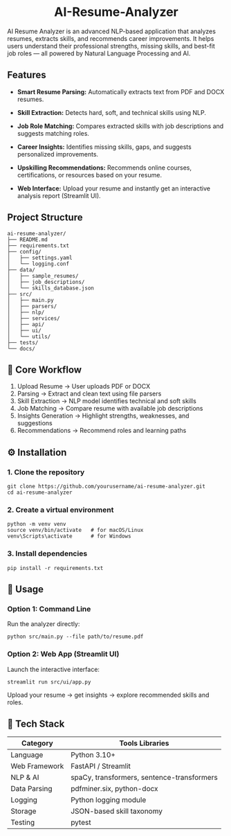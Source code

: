 <h1 align="center">AI-Resume-Analyzer</h1>

AI Resume Analyzer is an advanced NLP-based application that analyzes resumes, extracts skills, and recommends career improvements. It helps users understand their professional strengths, missing skills, and best-fit job roles — all powered by Natural Language Processing and AI.

## Features

 - **Smart Resume Parsing:**
  Automatically extracts text from PDF and DOCX resumes.

 - **Skill Extraction:**
  Detects hard, soft, and technical skills using NLP.

 - **Job Role Matching:**
  Compares extracted skills with job descriptions and suggests matching roles.

 - **Career Insights:**
  Identifies missing skills, gaps, and suggests personalized improvements.

 - **Upskilling Recommendations:**
  Recommends online courses, certifications, or resources based on your resume.

 - **Web Interface:**
  Upload your resume and instantly get an interactive analysis report (Streamlit UI).


## Project Structure

    ai-resume-analyzer/
    ├── README.md
    ├── requirements.txt
    ├── config/
    │   ├── settings.yaml
    │   └── logging.conf
    ├── data/
    │   ├── sample_resumes/
    │   ├── job_descriptions/
    │   └── skills_database.json
    ├── src/
    │   ├── main.py
    │   ├── parsers/
    │   ├── nlp/
    │   ├── services/
    │   ├── api/
    │   ├── ui/
    │   └── utils/
    ├── tests/
    └── docs/



## 🧠 Core Workflow

 1. Upload Resume → User uploads PDF or DOCX
 2. Parsing → Extract and clean text using file parsers
 3. Skill Extraction → NLP model identifies technical and soft skills
 4. Job Matching → Compare resume with available job descriptions
 5. Insights Generation → Highlight strengths, weaknesses, and suggestions
 6. Recommendations → Recommend roles and learning paths


## ⚙️ Installation
### 1. Clone the repository
```
git clone https://github.com/yourusername/ai-resume-analyzer.git
cd ai-resume-analyzer
```
### 2. Create a virtual environment
```
python -m venv venv
source venv/bin/activate   # for macOS/Linux
venv\Scripts\activate      # for Windows
```
### 3. Install dependencies
```
pip install -r requirements.txt
```


## 🧾 Usage
### Option 1: Command Line

Run the analyzer directly:
```
python src/main.py --file path/to/resume.pdf
```
### Option 2: Web App (Streamlit UI)

Launch the interactive interface:
```
streamlit run src/ui/app.py
```

Upload your resume → get insights → explore recommended skills and roles.


## 🧰 Tech Stack
| Category     	| Tools  Libraries                          |
|---------------|-------------------------------------------|
| Language	     | Python 3.10+                              |
| Web Framework	| FastAPI / Streamlit                       |
| NLP & AI     	| spaCy, transformers, sentence-transformers|
| Data Parsing	 | pdfminer.six, python-docx                 |
| Logging      	| Python logging module                     |
| Storage	      | JSON-based skill taxonomy                 |
| Testing	      | pytest                                    |
